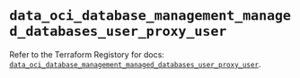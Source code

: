 # `data_oci_database_management_managed_databases_user_proxy_user`

Refer to the Terraform Registory for docs: [`data_oci_database_management_managed_databases_user_proxy_user`](https://registry.terraform.io/providers/oracle/oci/6.18.0/docs/data-sources/database_management_managed_databases_user_proxy_user).
